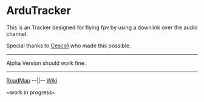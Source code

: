 # ArduTracker

This is an Tracker designed for flying fpv by using a downlink over the audio channel.

Special thanks to [Cesco1](https://github.com/Cesco1) who made this possible. 
******
Alpha Version should work fine.


******

[RoadMap](https://github.com/QuadMax/ArduTracker/wiki/RoadMap) --||-- [Wiki](https://github.com/QuadMax/ArduTracker/wiki)

~work in progress~
